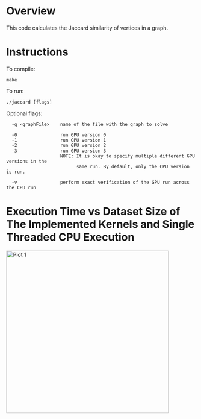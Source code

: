 
# Overview

This code calculates the Jaccard similarity of vertices in a graph.

# Instructions

To compile:

```
make
```

To run:

```
./jaccard [flags]

```

Optional flags:

```
  -g <graphFile>    name of the file with the graph to solve

  -0                run GPU version 0
  -1                run GPU version 1
  -2                run GPU version 2
  -3                run GPU version 3
                    NOTE: It is okay to specify multiple different GPU versions in the
                          same run. By default, only the CPU version is run.

  -v                perform exact verification of the GPU run across the CPU run

```

# Execution Time vs Dataset Size of The Implemented Kernels and Single Threaded CPU Execution 
<img width="431" alt="Plot 1" src="https://user-images.githubusercontent.com/47125583/179396890-adaaba1e-f781-41a3-a649-575a30c3ebcb.png">




